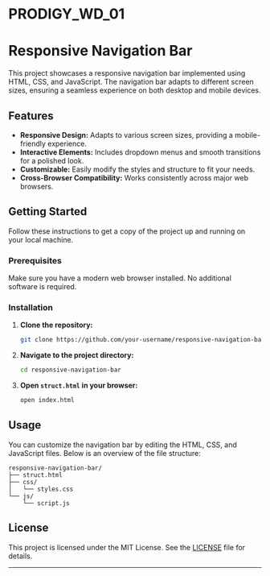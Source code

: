 # PRODIGY_WD_01

# Responsive Navigation Bar

This project showcases a responsive navigation bar implemented using HTML, CSS, and JavaScript. The navigation bar adapts to different screen sizes, ensuring a seamless experience on both desktop and mobile devices.

## Features

- **Responsive Design:** Adapts to various screen sizes, providing a mobile-friendly experience.
- **Interactive Elements:** Includes dropdown menus and smooth transitions for a polished look.
- **Customizable:** Easily modify the styles and structure to fit your needs.
- **Cross-Browser Compatibility:** Works consistently across major web browsers.


## Getting Started

Follow these instructions to get a copy of the project up and running on your local machine.

### Prerequisites

Make sure you have a modern web browser installed. No additional software is required.

### Installation

1. **Clone the repository:**
   ```bash
   git clone https://github.com/your-username/responsive-navigation-bar.git
   ```
2. **Navigate to the project directory:**
   ```bash
   cd responsive-navigation-bar
   ```
3. **Open `struct.html` in your browser:**
   ```bash
   open index.html
   ```

## Usage

You can customize the navigation bar by editing the HTML, CSS, and JavaScript files. Below is an overview of the file structure:

```
responsive-navigation-bar/
├── struct.html
├── css/
│   └── styles.css
└── js/
    └── script.js
```



## License

This project is licensed under the MIT License. See the [LICENSE](LICENSE) file for details.


---

